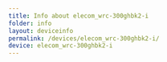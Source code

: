 ```yaml
---
title: Info about elecom_wrc-300ghbk2-i
folder: info
layout: deviceinfo
permalink: /devices/elecom_wrc-300ghbk2-i/
device: elecom_wrc-300ghbk2-i
---
```

